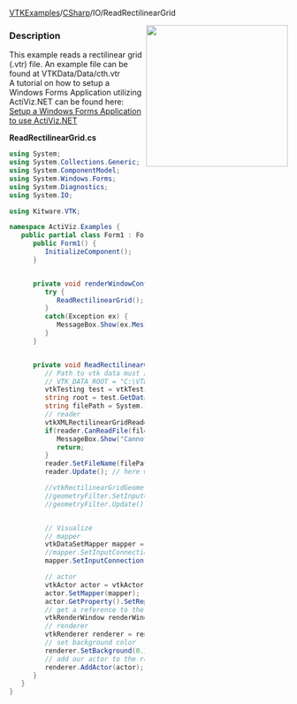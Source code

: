 [VTKExamples](Home)/[CSharp](CSharp)/IO/ReadRectilinearGrid

<img align="right" src="https://github.com/lorensen/VTKExamples/raw/master/Testing/Baseline/IO/TestReadRectilinearGrid.png" width="256" />

### Description
This example reads a rectilinear grid (.vtr) file. An example file can be found at VTKData/Data/cth.vtr<br />
A tutorial on how to setup a Windows Forms Application utilizing ActiViz.NET can be found here: [Setup a Windows Forms Application to use ActiViz.NET](http://www.vtk.org/Wiki/VTK/CSharp/ActiViz.NET)

**ReadRectilinearGrid.cs**
```csharp
using System;
using System.Collections.Generic;
using System.ComponentModel;
using System.Windows.Forms;
using System.Diagnostics;
using System.IO;

using Kitware.VTK;

namespace ActiViz.Examples {
   public partial class Form1 : Form {
      public Form1() {
         InitializeComponent();
      }


      private void renderWindowControl1_Load(object sender, EventArgs e) {
         try {
            ReadRectilinearGrid();
         }
         catch(Exception ex) {
            MessageBox.Show(ex.Message, "Exception", MessageBoxButtons.OK);
         }
      }


      private void ReadRectilinearGrid() {
         // Path to vtk data must be set as an environment variable
         // VTK_DATA_ROOT = "C:\VTK\vtkdata-5.8.0"
         vtkTesting test = vtkTesting.New();
         string root = test.GetDataRoot();
         string filePath = System.IO.Path.Combine(root, @"Data\cth.vtr");
         // reader
         vtkXMLRectilinearGridReader reader = vtkXMLRectilinearGridReader.New();
         if(reader.CanReadFile(filePath) == 0) {
            MessageBox.Show("Cannot read file \"" + filePath + "\"", "Error", MessageBoxButtons.OK);
            return;
         }
         reader.SetFileName(filePath);
         reader.Update(); // here we read the file actually

         //vtkRectilinearGridGeometryFilter geometryFilter = vtkRectilinearGridGeometryFilter.New();
         //geometryFilter.SetInputConnection(reader.GetOutputPort());
         //geometryFilter.Update();


         // Visualize
         // mapper
         vtkDataSetMapper mapper = vtkDataSetMapper.New();
         //mapper.SetInputConnection(geometryFilter.GetOutputPort());
         mapper.SetInputConnection(reader.GetOutputPort());

         // actor
         vtkActor actor = vtkActor.New();
         actor.SetMapper(mapper);
         actor.GetProperty().SetRepresentationToWireframe();
         // get a reference to the renderwindow of our renderWindowControl1
         vtkRenderWindow renderWindow = renderWindowControl1.RenderWindow;
         // renderer
         vtkRenderer renderer = renderWindow.GetRenderers().GetFirstRenderer();
         // set background color
         renderer.SetBackground(0.2, 0.3, 0.4);
         // add our actor to the renderer
         renderer.AddActor(actor);
      }
   }
}
```
